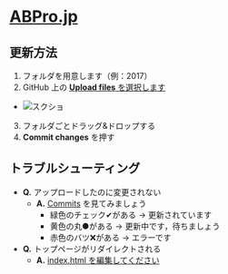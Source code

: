 # [ABPro.jp](https://abpro.jp)

## 更新方法

1. フォルダを用意します（例：2017）
2. GitHub 上の [**Upload files** を選択します][upload-files]
  - ![スクショ](https://gyazo.com/c086aa991601ff4ba5266b97034ff6ba.png)
3.  フォルダごとドラッグ&ドロップする
4. **Commit changes** を押す

[upload-files]: https://github.com/MiyashitaLab/abpro.jp/upload/master

## トラブルシューティング

- **Q.** アップロードしたのに変更されない
  - **A.** [Commits][commits] を見てみましょう
    - 緑色のチェック✔がある → 更新されています
    - 黄色の丸●がある → 更新中です，待ちましょう
    - 赤色のバツ❌がある → エラーです
- **Q.** トップページがリダイレクトされる
  - **A.** [index.html を編集してください][edit-index]

[commits]: https://github.com/MiyashitaLab/abpro.jp/commits/master
[edit-index]: https://github.com/MiyashitaLab/abpro.jp/edit/master/index.html
